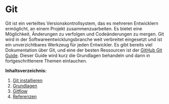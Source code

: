 # Git

Git ist ein verteiltes Versionskontrollsystem, das es mehreren Entwicklern ermöglicht, an einem Projekt zusammenzuarbeiten. Es bietet eine Möglichkeit, Änderungen zu verfolgen und Codeänderungen zu mergen. Git wird in der Softwareentwicklungsbranche weit verbreitet eingesetzt und ist ein unverzichtbares Werkzeug für jeden Entwickler. Es gibt bereits viel Dokumentation über Git, und eine der besten Ressourcen ist der [GitHub Git Guide](https://github.com/git-guides). Dieser Guide wird kurz die Grundlagen behandeln und dann in fortgeschrittenere Themen eintauchen.

**Inhaltsverzeichnis:**

1. [Git installieren](./install.md)
2. [Grundlagen](./basics.md)
3. [Gitflow](./gitflow.md)
4. [Referenzen](./references.md)

